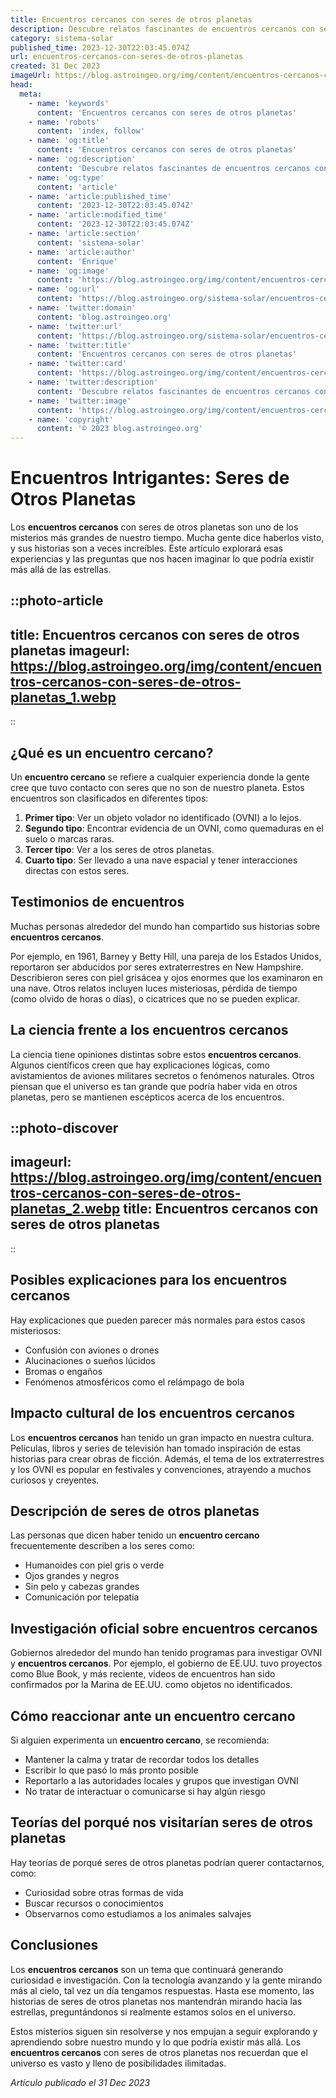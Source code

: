 ```yaml
---
title: Encuentros cercanos con seres de otros planetas
description: Descubre relatos fascinantes de encuentros cercanos con seres extraterrestres y explora qué nos dicen sobre el universo y nosotros mismos.
category: sistema-solar
published_time: 2023-12-30T22:03:45.074Z
url: encuentros-cercanos-con-seres-de-otros-planetas
created: 31 Dec 2023
imageUrl: https://blog.astroingeo.org/img/content/encuentros-cercanos-con-seres-de-otros-planetas_1.webp
head:
  meta:
    - name: 'keywords'
      content: 'Encuentros cercanos con seres de otros planetas'
    - name: 'robots'
      content: 'index, follow'
    - name: 'og:title'
      content: 'Encuentros cercanos con seres de otros planetas'
    - name: 'og:description'
      content: 'Descubre relatos fascinantes de encuentros cercanos con seres extraterrestres y explora qué nos dicen sobre el universo y nosotros mismos.'
    - name: 'og:type'
      content: 'article'
    - name: 'article:published_time'
      content: '2023-12-30T22:03:45.074Z'
    - name: 'article:modified_time'
      content: '2023-12-30T22:03:45.074Z'
    - name: 'article:section'
      content: 'sistema-solar'
    - name: 'article:author'
      content: 'Enrique'
    - name: 'og:image'
      content: 'https://blog.astroingeo.org/img/content/encuentros-cercanos-con-seres-de-otros-planetas_1.webp'
    - name: 'og:url'
      content: 'https://blog.astroingeo.org/sistema-solar/encuentros-cercanos-con-seres-de-otros-planetas'
    - name: 'twitter:domain'
      content: 'blog.astroingeo.org'
    - name: 'twitter:url'
      content: 'https://blog.astroingeo.org/sistema-solar/encuentros-cercanos-con-seres-de-otros-planetas'
    - name: 'twitter:title'
      content: 'Encuentros cercanos con seres de otros planetas'
    - name: 'twitter:card'
      content: 'https://blog.astroingeo.org/img/content/encuentros-cercanos-con-seres-de-otros-planetas_1.webp'
    - name: 'twitter:description'
      content: 'Descubre relatos fascinantes de encuentros cercanos con seres extraterrestres y explora qué nos dicen sobre el universo y nosotros mismos.'
    - name: 'twitter:image'
      content: 'https://blog.astroingeo.org/img/content/encuentros-cercanos-con-seres-de-otros-planetas_1.webp'
    - name: 'copyright'
      content: '© 2023 blog.astroingeo.org'
---
```

# Encuentros Intrigantes: Seres de Otros Planetas

Los **encuentros cercanos** con seres de otros planetas son uno de los misterios más grandes de nuestro tiempo. Mucha gente dice haberlos visto, y sus historias son a veces increíbles. Este artículo explorará esas experiencias y las preguntas que nos hacen imaginar lo que podría existir más allá de las estrellas.

::photo-article
---
title: Encuentros cercanos con seres de otros planetas
imageurl: https://blog.astroingeo.org/img/content/encuentros-cercanos-con-seres-de-otros-planetas_1.webp
---
::

## ¿Qué es un encuentro cercano?

Un **encuentro cercano** se refiere a cualquier experiencia donde la gente cree que tuvo contacto con seres que no son de nuestro planeta. Estos encuentros son clasificados en diferentes tipos:

1. **Primer tipo**: Ver un objeto volador no identificado (OVNI) a lo lejos.
2. **Segundo tipo**: Encontrar evidencia de un OVNI, como quemaduras en el suelo o marcas raras.
3. **Tercer tipo**: Ver a los seres de otros planetas.
4. **Cuarto tipo**: Ser llevado a una nave espacial y tener interacciones directas con estos seres.

## Testimonios de encuentros

Muchas personas alrededor del mundo han compartido sus historias sobre **encuentros cercanos**. 

Por ejemplo, en 1961, Barney y Betty Hill, una pareja de los Estados Unidos, reportaron ser abducidos por seres extraterrestres en New Hampshire. Describieron seres con piel grisácea y ojos enormes que los examinaron en una nave. Otros relatos incluyen luces misteriosas, pérdida de tiempo (como olvido de horas o días), o cicatrices que no se pueden explicar.

## La ciencia frente a los encuentros cercanos

La ciencia tiene opiniones distintas sobre estos **encuentros cercanos**. Algunos científicos creen que hay explicaciones lógicas, como avistamientos de aviones militares secretos o fenómenos naturales. Otros piensan que el universo es tan grande que podría haber vida en otros planetas, pero se mantienen escépticos acerca de los encuentros.


::photo-discover
---
imageurl: https://blog.astroingeo.org/img/content/encuentros-cercanos-con-seres-de-otros-planetas_2.webp
title: Encuentros cercanos con seres de otros planetas
---
::

## Posibles explicaciones para los encuentros cercanos

Hay explicaciones que pueden parecer más normales para estos casos misteriosos:

- Confusión con aviones o drones
- Alucinaciones o sueños lúcidos
- Bromas o engaños
- Fenómenos atmosféricos como el relámpago de bola

## Impacto cultural de los encuentros cercanos

Los **encuentros cercanos** han tenido un gran impacto en nuestra cultura. Películas, libros y series de televisión han tomado inspiración de estas historias para crear obras de ficción. Además, el tema de los extraterrestres y los OVNI es popular en festivales y convenciones, atrayendo a muchos curiosos y creyentes.

## Descripción de seres de otros planetas

Las personas que dicen haber tenido un **encuentro cercano** frecuentemente describen a los seres como:

- Humanoides con piel gris o verde
- Ojos grandes y negros
- Sin pelo y cabezas grandes
- Comunicación por telepatía

## Investigación oficial sobre encuentros cercanos

Gobiernos alrededor del mundo han tenido programas para investigar OVNI y **encuentros cercanos**. Por ejemplo, el gobierno de EE.UU. tuvo proyectos como Blue Book, y más reciente, videos de encuentros han sido confirmados por la Marina de EE.UU. como objetos no identificados.

## Cómo reaccionar ante un encuentro cercano

Si alguien experimenta un **encuentro cercano**, se recomienda:

- Mantener la calma y tratar de recordar todos los detalles
- Escribir lo que pasó lo más pronto posible
- Reportarlo a las autoridades locales y grupos que investigan OVNI
- No tratar de interactuar o comunicarse si hay algún riesgo

## Teorías del porqué nos visitarían seres de otros planetas

Hay teorías de porqué seres de otros planetas podrían querer contactarnos, como:

- Curiosidad sobre otras formas de vida
- Buscar recursos o conocimientos
- Observarnos como estudiamos a los animales salvajes

## Conclusiones

Los **encuentros cercanos** son un tema que continuará generando curiosidad e investigación. Con la tecnología avanzando y la gente mirando más al cielo, tal vez un día tengamos respuestas. Hasta ese momento, las historias de seres de otros planetas nos mantendrán mirando hacia las estrellas, preguntándonos si realmente estamos solos en el universo.

Estos misterios siguen sin resolverse y nos empujan a seguir explorando y aprendiendo sobre nuestro mundo y lo que podría existir más allá. Los **encuentros cercanos** con seres de otros planetas nos recuerdan que el universo es vasto y lleno de posibilidades ilimitadas.

_Artículo publicado el 31 Dec 2023_